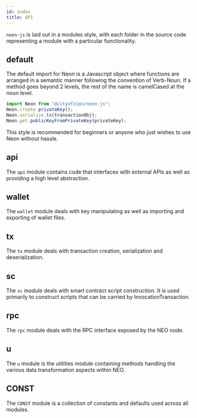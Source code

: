 ```yaml
---
id: index
title: API
---
```


`neon-js` is laid out in a modules style, with each folder in the source code
representing a module with a particular functionality.

## default

The default import for Neon is a Javascript object where functions are arranged
in a semantic manner following the convention of Verb-Noun. If a method goes
beyond 2 levels, the rest of the name is camelCased at the noun level.

```js
import Neon from "@cityofzion/neon-js";
Neon.create.privateKey();
Neon.serialize.tx(transactionObj);
Neon.get.publicKeyFromPrivateKey(privateKey);
```

This style is recommended for beginners or anyone who just wishes to use Neon
without hassle.

## api

The `api` module contains code that interfaces with external APIs as well as
providing a high level abstraction.

## wallet

The `wallet` module deals with key manipulating as well as importing and
exporting of wallet files.

## tx

The `tx` module deals with transaction creation, serialization and
deserialization.

## sc

The `sc` module deals with smart contract script construction. It is used
primarily to construct scripts that can be carried by InvocationTransaction.

## rpc

The `rpc` module deals with the RPC interface exposed by the NEO node.

## u

The `u` module is the utilities module containing methods handling the various
data transformation aspects within NEO.

## CONST

The `CONST` module is a collection of constants and defaults used across all
modules.
